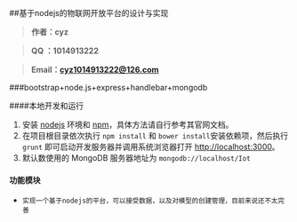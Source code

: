 ##基于nodejs的物联网开放平台的设计与实现 

> **作者：cyz**


> **QQ  ：1014913222**


> **Email：cyz1014913222@126.com**

###bootstrap+node.js+express+handlebar+mongodb

####本地开发和运行

1. 安装 [nodejs](http://nodejs.org) 环境和 [npm](https://www.npmjs.org)，具体方法请自行参考其官网文档。
2. 在项目根目录依次执行 `npm install` 和 `bower install`安装依赖项，然后执行 `grunt` 即可启动开发服务器并调用系统浏览器打开 <http://localhost:3000>。
3. 默认数使用的 MongoDB 服务器地址为 `mongodb://localhost/Iot`

#### 功能模块

- `实现一个基于nodejs的平台，可以接受数据，以及对模型的创建管理，目前来说还不太完善`

  ​

# 